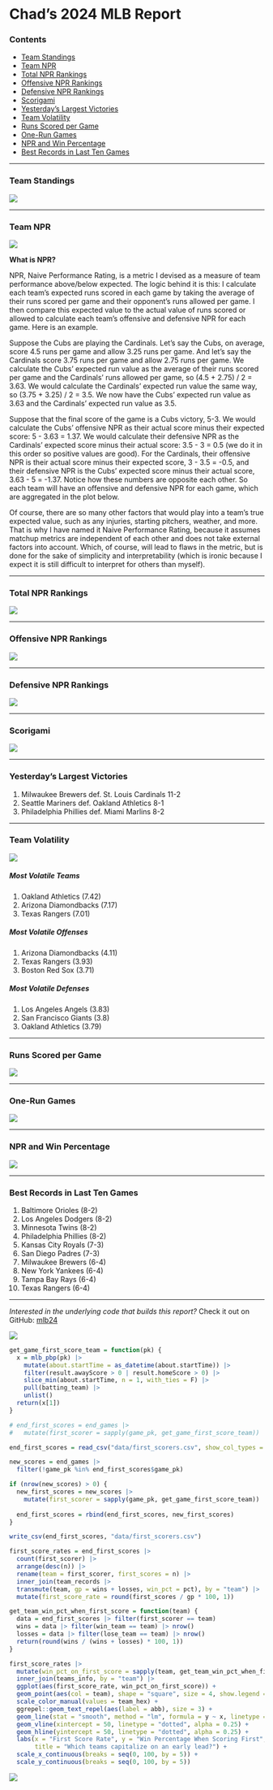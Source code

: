 Chad’s 2024 MLB Report
================

### Contents

- [Team Standings](#team-standings)
- [Team NPR](#team-npr)
- [Total NPR Rankings](#total-npr-rankings)
- [Offensive NPR Rankings](#offensive-npr-rankings)
- [Defensive NPR Rankings](#defensive-npr-rankings)
- [Scorigami](#scorigami)
- [Yesterday’s Largest Victories](#yesterdays-largest-victories)
- [Team Volatility](#team-volatility)
- [Runs Scored per Game](#runs-scored-per-game)
- [One-Run Games](#one-run-games)
- [NPR and Win Percentage](#npr-and-win-percentage)
- [Best Records in Last Ten Games](#best-records-in-last-ten-games)

------------------------------------------------------------------------

### Team Standings

![](README_files/figure-gfm/unnamed-chunk-4-1.png)<!-- -->

------------------------------------------------------------------------

### Team NPR

![](README_files/figure-gfm/unnamed-chunk-6-1.png)<!-- -->

**What is NPR?**

NPR, Naive Performance Rating, is a metric I devised as a measure of
team performance above/below expected. The logic behind it is this: I
calculate each team’s expected runs scored in each game by taking the
average of their runs scored per game and their opponent’s runs allowed
per game. I then compare this expected value to the actual value of runs
scored or allowed to calculate each team’s offensive and defensive NPR
for each game. Here is an example.

Suppose the Cubs are playing the Cardinals. Let’s say the Cubs, on
average, score 4.5 runs per game and allow 3.25 runs per game. And let’s
say the Cardinals score 3.75 runs per game and allow 2.75 runs per game.
We calculate the Cubs’ expected run value as the average of their runs
scored per game and the Cardinals’ runs allowed per game, so (4.5 +
2.75) / 2 = 3.63. We would calculate the Cardinals’ expected run value
the same way, so (3.75 + 3.25) / 2 = 3.5. We now have the Cubs’ expected
run value as 3.63 and the Cardinals’ expected run value as 3.5.

Suppose that the final score of the game is a Cubs victory, 5-3. We
would calculate the Cubs’ offensive NPR as their actual score minus
their expected score: 5 - 3.63 = 1.37. We would calculate their
defensive NPR as the Cardinals’ expected score minus their actual score:
3.5 - 3 = 0.5 (we do it in this order so positive values are good). For
the Cardinals, their offensive NPR is their actual score minus their
expected score, 3 - 3.5 = -0.5, and their defensive NPR is the Cubs’
expected score minus their actual score, 3.63 - 5 = -1.37. Notice how
these numbers are opposite each other. So each team will have an
offensive and defensive NPR for each game, which are aggregated in the
plot below.

Of course, there are so many other factors that would play into a team’s
true expected value, such as any injuries, starting pitchers, weather,
and more. That is why I have named it Naive Performance Rating, because
it assumes matchup metrics are independent of each other and does not
take external factors into account. Which, of course, will lead to flaws
in the metric, but is done for the sake of simplicity and
interpretability (which is ironic because I expect it is still difficult
to interpret for others than myself).

------------------------------------------------------------------------

### Total NPR Rankings

![](README_files/figure-gfm/unnamed-chunk-7-1.png)<!-- -->

------------------------------------------------------------------------

### Offensive NPR Rankings

![](README_files/figure-gfm/unnamed-chunk-8-1.png)<!-- -->

------------------------------------------------------------------------

### Defensive NPR Rankings

![](README_files/figure-gfm/unnamed-chunk-9-1.png)<!-- -->

------------------------------------------------------------------------

### Scorigami

![](README_files/figure-gfm/unnamed-chunk-10-1.png)<!-- -->

------------------------------------------------------------------------

### Yesterday’s Largest Victories

1.  Milwaukee Brewers def. St. Louis Cardinals 11-2
2.  Seattle Mariners def. Oakland Athletics 8-1
3.  Philadelphia Phillies def. Miami Marlins 8-2

------------------------------------------------------------------------

### Team Volatility

![](README_files/figure-gfm/unnamed-chunk-12-1.png)<!-- -->

##### Most Volatile Teams

1.  Oakland Athletics (7.42)
2.  Arizona Diamondbacks (7.17)
3.  Texas Rangers (7.01)

##### Most Volatile Offenses

1.  Arizona Diamondbacks (4.11)
2.  Texas Rangers (3.93)
3.  Boston Red Sox (3.71)

##### Most Volatile Defenses

1.  Los Angeles Angels (3.83)
2.  San Francisco Giants (3.8)
3.  Oakland Athletics (3.79)

------------------------------------------------------------------------

### Runs Scored per Game

![](README_files/figure-gfm/unnamed-chunk-14-1.png)<!-- -->

------------------------------------------------------------------------

### One-Run Games

![](README_files/figure-gfm/unnamed-chunk-15-1.png)<!-- -->

------------------------------------------------------------------------

### NPR and Win Percentage

![](README_files/figure-gfm/unnamed-chunk-16-1.png)<!-- -->

------------------------------------------------------------------------

### Best Records in Last Ten Games

1.  Baltimore Orioles (8-2)
2.  Los Angeles Dodgers (8-2)
3.  Minnesota Twins (8-2)
4.  Philadelphia Phillies (8-2)
5.  Kansas City Royals (7-3)
6.  San Diego Padres (7-3)
7.  Milwaukee Brewers (6-4)
8.  New York Yankees (6-4)
9.  Tampa Bay Rays (6-4)
10. Texas Rangers (6-4)

------------------------------------------------------------------------

*Interested in the underlying code that builds this report?* Check it
out on GitHub:
<a href="https://github.com/chadallison/mlb24" target="_blank">mlb24</a>

![](README_files/figure-gfm/unnamed-chunk-18-1.png)<!-- -->

``` r
get_game_first_score_team = function(pk) {
  x = mlb_pbp(pk) |>
    mutate(about.startTime = as_datetime(about.startTime)) |>
    filter(result.awayScore > 0 | result.homeScore > 0) |>
    slice_min(about.startTime, n = 1, with_ties = F) |>
    pull(batting_team) |>
    unlist()
  return(x[1])
}

# end_first_scores = end_games |>
#   mutate(first_scorer = sapply(game_pk, get_game_first_score_team))

end_first_scores = read_csv("data/first_scorers.csv", show_col_types = F)

new_scores = end_games |>
  filter(!game_pk %in% end_first_scores$game_pk)

if (nrow(new_scores) > 0) {
  new_first_scores = new_scores |>
    mutate(first_scorer = sapply(game_pk, get_game_first_score_team))
  
  end_first_scores = rbind(end_first_scores, new_first_scores)
}

write_csv(end_first_scores, "data/first_scorers.csv")
```

``` r
first_score_rates = end_first_scores |>
  count(first_scorer) |>
  arrange(desc(n)) |>
  rename(team = first_scorer, first_scores = n) |>
  inner_join(team_records |>
  transmute(team, gp = wins + losses, win_pct = pct), by = "team") |>
  mutate(first_score_rate = round(first_scores / gp * 100, 1))

get_team_win_pct_when_first_score = function(team) {
  data = end_first_scores |> filter(first_scorer == team)
  wins = data |> filter(win_team == team) |> nrow()
  losses = data |> filter(lose_team == team) |> nrow()
  return(round(wins / (wins + losses) * 100, 1))
}

first_score_rates |>
  mutate(win_pct_on_first_score = sapply(team, get_team_win_pct_when_first_score)) |>
  inner_join(teams_info, by = "team") |>
  ggplot(aes(first_score_rate, win_pct_on_first_score)) +
  geom_point(aes(col = team), shape = "square", size = 4, show.legend = F) +
  scale_color_manual(values = team_hex) +
  ggrepel::geom_text_repel(aes(label = abb), size = 3) +
  geom_line(stat = "smooth", method = "lm", formula = y ~ x, linetype = "dashed", alpha = 0.5) +
  geom_vline(xintercept = 50, linetype = "dotted", alpha = 0.25) +
  geom_hline(yintercept = 50, linetype = "dotted", alpha = 0.25) +
  labs(x = "First Score Rate", y = "Win Percentage When Scoring First",
       title = "Which teams capitalize on an early lead?") +
  scale_x_continuous(breaks = seq(0, 100, by = 5)) +
  scale_y_continuous(breaks = seq(0, 100, by = 5))
```

![](README_files/figure-gfm/unnamed-chunk-20-1.png)<!-- -->
